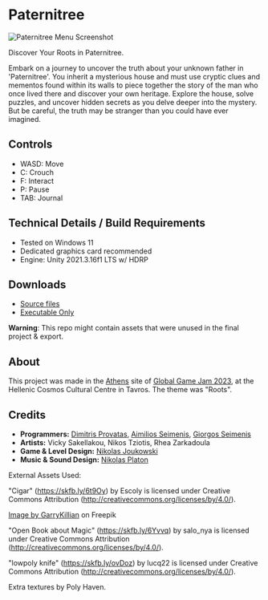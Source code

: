 # Paternitree
![Paternitree Menu Screenshot](https://globalgamejam.org/amazons3/image-derivative/ggj/styles/game_sidebar__normal/featured_image/2023/02/276412/menu_image.png?itok=zEG1-95P&timestamp=1675612126)

Discover Your Roots in Paternitree.
 
Embark on a journey to uncover the truth about your unknown father in 'Paternitree'. You inherit a mysterious house and must use cryptic clues and mementos found within its walls to piece together the story of the man who once lived there and discover your own heritage. Explore the house, solve puzzles, and uncover hidden secrets as you delve deeper into the mystery. But be careful, the truth may be stranger than you could have ever imagined.

## Controls
* WASD: Move
* C: Crouch
* F: Interact
* P: Pause
* TAB: Journal

## Technical Details / Build Requirements
* Tested on Windows 11
* Dedicated graphics card recommended
* Engine: Unity 2021.3.16f1 LTS w/ HDRP

## Downloads
* [Source files](https://github.com/Dimitris-Provatas/GGJ_2023/archive/refs/heads/main.zip)
* [Executable Only](https://ggj.s3.amazonaws.com/games/2023/02/276412/exec/dEYkM/Paternitree_Executable.zip)

**Warning**: This repo might contain assets that were unused in the final project & export.

## About
This project was made in the [Athens](http://globalgamejamathens.gr/) site of [Global Game Jam 2023](http://globalgamejam.org), at the Hellenic Cosmos Cultural Centre in Tavros. The theme was "Roots".

## Credits

+ **Programmers:** [Dimitris Provatas](https://github.com/Dimitris-Provatas/), [Aimilios Seimenis](https://github.com/aemiliu5/), [Giorgos Seimenis](https://github.com/GeorgeMC2610/)
+ **Artists:** Vicky Sakellakou, Nikos Tziotis, Rhea Zarkadoula
+ **Game & Level Design:** [Nikolas Joukowski](https://github.com/Nickzouk)
+ **Music & Sound Design:** [Nikolas Platon](https://soundcloud.com/platon-music/)

External Assets Used:

"Cigar" (https://skfb.ly/6t9Oy) by Escoly is licensed under Creative Commons Attribution (http://creativecommons.org/licenses/by/4.0/).

[Image by GarryKillian](https://www.freepik.com/free-vector/damask-seamless-pattern-element-classical-luxury-old-fashioned-damask-ornament_4328331.htm#query=damask&position=0&from_view=keyword") on Freepik

"Open Book about Magic" (https://skfb.ly/6Yvvq) by salo_nya is licensed under Creative Commons Attribution (http://creativecommons.org/licenses/by/4.0/).

"lowpoly knife" (https://skfb.ly/ovDoz) by lucq22 is licensed under Creative Commons Attribution (http://creativecommons.org/licenses/by/4.0/).

Extra textures by Poly Haven.
